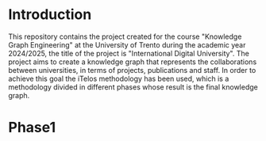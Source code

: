 # Introduction
This repository contains the project created for the course "Knowledge Graph Engineering" at the University of Trento during the academic year 2024/2025, the title of the project is "International Digital University".
The project aims to create a knowledge graph that represents the collaborations between universities, in terms of projects, publications and staff. In order to achieve this goal the iTelos methodology has been used, which is a methodology divided in different phases whose result is the final knowledge graph.

# Phase1
